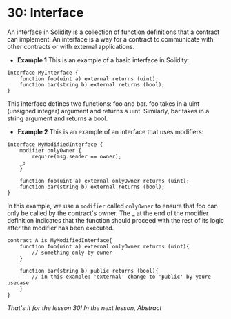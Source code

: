 # 30: Interface

An interface in Solidity is a collection of function definitions that a contract can implement. An interface is a way for a contract to communicate with other contracts or with external applications.

* **Example 1** This is an example of a basic interface in Solidity:

```solidity
interface MyInterface {    
    function foo(uint a) external returns (uint);    
    function bar(string b) external returns (bool);
}
```

This interface defines two functions: foo and bar. foo takes in a uint (unsigned integer) argument and returns a uint. Similarly, bar takes in a string argument and returns a bool.

* E**xample 2** This is an example of an interface that uses modifiers:

```solidity
interface MyModifiedInterface {    
    modifier onlyOwner {        
        require(msg.sender == owner);        
    _;    
    }

    function foo(uint a) external onlyOwner returns (uint);    
    function bar(string b) external returns (bool);
}
```

In this example, we use a `modifier` called `onlyOwner` to ensure that foo can only be called by the contract's owner. The \_ at the end of the modifier definition indicates that the function should proceed with the rest of its logic after the modifier has been executed.

```solidity
contract A is MyModifiedInterface{
    function foo(uint a) external onlyOwner returns (uint){
        // something only by owner
    }

    function bar(string b) public returns (bool){ 
        // in this example: 'external' change to 'public' by youre usecase
    }
}
```

_That's it for the lesson 30! In the next lesson, Abstract_
